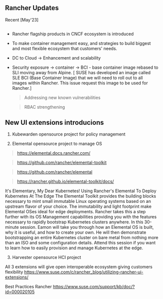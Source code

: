 ## 
##  Rancher Updates 
Recent [May'23]
##

- Rancher flagship products in CNCF ecosystem is introduced

- To make container management easy, and strategies to build biggest and most flexible ecosystem that customers' needs.

- DC to Cloud -> Enhancement and scalability

- Security exposure -> container ->
  BCI - base container image rebased to SLI moving away from Alpine. 
   [ SUSE has developed an image called SLE BCI (Base Container Image) that we will need to roll out to all images within Rancher. 
    This issue request this image to be used for Rancher.]
  
  
  > Addressing new known vulnerabilities 
  
  > RBAC strengthening
  
## New UI extensions introducions 
 
1. Kubewarden opensource project for policy management

2. Elemental opensource project to manage OS 
> https://elemental.docs.rancher.com/

> https://github.com/rancher/elemental-toolkit

> https://github.com/rancher/elemental

> https://rancher.github.io/elemental-toolkit/docs/

It's Elementary, My Dear Kubernetes! Using Rancher's Elemental To Deploy Kubernetes At The Edge
The Elemental Toolkit provides the building blocks necessary to mint small immutable Linux operating systems based on an upstream flavor of your choice. 
The immutability and light footprint make Elemental OSes ideal for edge deployments. 
Rancher takes this a step further with its OS Management capabilities providing you with the features necessary to rapidly bootstrap Kubernetes clusters anywhere. 
In this 30-minute session. Eamon will take you through how an Elemental OS is built, why it is useful, and how to create your own. He will then demonstrate bootstrapping an entire Kubernetes cluster on bare metal from nothing more than an ISO and some configuration details. 
Attend this session if you want to learn how to easily provision and manage Kubernetes at the edge.

3. Harvester opensource HCI project

All 3 extensions will give open interoperable ecosystem  giving customers flexibility 
https://www.suse.com/c/rancher_blog/utilizing-rancher-ui-extensions/

Best Practices Rancher
https://www.suse.com/support/kb/doc/?id=000020105
